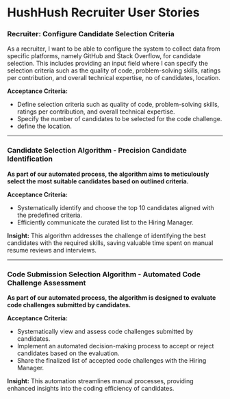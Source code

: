 # HushHush Recruiter User Stories

### Recruiter: Configure Candidate Selection Criteria

As a recruiter, I want to be able to configure the system to collect data from specific platforms, namely GitHub and Stack Overflow, for candidate selection. This includes providing an input field where I can specify the selection criteria such as the quality of code, problem-solving skills, ratings per contribution, and overall technical expertise, no of candidates, location.

**Acceptance Criteria:**

- Define selection criteria such as quality of code, problem-solving skills, ratings per contribution, and overall technical expertise.
- Specify the number of candidates to be selected for the code challenge.
- define the location.

---

### Candidate Selection Algorithm - Precision Candidate Identification

**As part of our automated process, the algorithm aims to meticulously select the most suitable candidates based on outlined criteria.**

**Acceptance Criteria:**

- Systematically identify and choose the top 10 candidates aligned with the predefined criteria.
- Efficiently communicate the curated list to the Hiring Manager.

**Insight:**
This algorithm addresses the challenge of identifying the best candidates with the required skills, saving valuable time spent on manual resume reviews and interviews.

---

### Code Submission Selection Algorithm - Automated Code Challenge Assessment

**As part of our automated process, the algorithm is designed to evaluate code challenges submitted by candidates.**

**Acceptance Criteria:**

- Systematically view and assess code challenges submitted by candidates.
- Implement an automated decision-making process to accept or reject candidates based on the evaluation.
- Share the finalized list of accepted code challenges with the Hiring Manager.

**Insight:**
This automation streamlines manual processes, providing enhanced insights into the coding efficiency of candidates.

